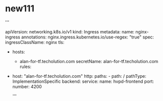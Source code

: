 # new111

'''

apiVersion: networking.k8s.io/v1
kind: Ingress
metadata:
  name: nginx-ingress
  annotations:
    nginx.ingress.kubernetes.io/use-regex: "true"
spec:
  ingressClassName: nginx
  tls:
  - hosts:
    - alan-for-tf.techolution.com
    secretName: alan-for-tf.techolution.com
  rules:
  - host: "alan-for-tf.techolution.com"
    http:
      paths:
          - path: /
            pathType: ImplementationSpecific
            backend:
              service:
                name: hvpd-frontend
                port: 
                  number: 4200

    '''
